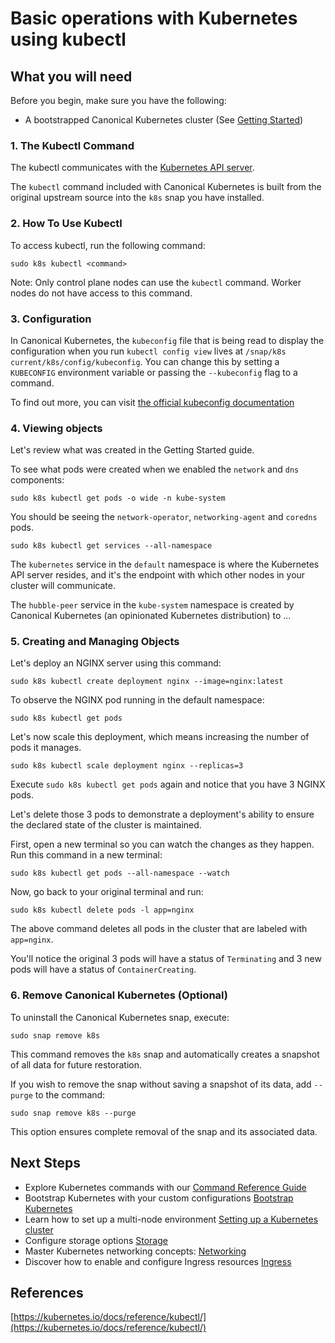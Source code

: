# Basic operations with Kubernetes using kubectl

## What you will need

Before you begin, make sure you have the following:

- A bootstrapped Canonical Kubernetes cluster
(See [Getting Started](https://github.com/canonical/k8s-snap/blob/main/docs/src/tutorial/getting-started.md))

### 1. The Kubectl Command

The kubectl communicates with the [Kubernetes API server](https://kubernetes.io/docs/reference/command-line-tools-reference/kube-apiserver/).

The `kubectl` command included with Canonical Kubernetes is built from the 
original upstream source into the `k8s` snap you have installed.

### 2. How To Use Kubectl

To access kubectl, run the following command:

```
sudo k8s kubectl <command>
```

Note: Only control plane nodes can use the `kubectl` command. Worker nodes do 
not have access to this command.

### 3. Configuration

In Canonical Kubernetes, the `kubeconfig` file that is being read to display 
the configuration when you run `kubectl config view` lives at `/snap/k8s
current/k8s/config/kubeconfig`. You can change this by setting a `KUBECONFIG` 
environment variable or passing the `--kubeconfig` flag to a command.

To find out more, you can visit 
[the official kubeconfig documentation](https://kubernetes.io/docs/concepts/configuration/organize-cluster-access-kubeconfig/)

### 4. Viewing objects

Let's review what was created in the Getting Started guide.

To see what pods were created when we enabled the `network` and `dns` 
components:

```
sudo k8s kubectl get pods -o wide -n kube-system
```

You should be seeing the `network-operator`, `networking-agent` and `coredns` pods.

```
sudo k8s kubectl get services --all-namespace
```

The `kubernetes` service in the `default` namespace is where the Kubernetes 
API server resides, and it's the endpoint with which other nodes in your 
cluster will communicate.

The `hubble-peer` service in the `kube-system` namespace is created by Canonical Kubernetes (an opinionated Kubernetes distribution) to ...

### 5. Creating and Managing Objects

Let's deploy an NGINX server using this command:

```
sudo k8s kubectl create deployment nginx --image=nginx:latest
```

To observe the NGINX pod running in the default namespace:

```
sudo k8s kubectl get pods
```

Let's now scale this deployment, which means increasing the number of pods it 
manages.

```
sudo k8s kubectl scale deployment nginx --replicas=3
```

Execute `sudo k8s kubectl get pods` again and notice that you have 3 NGINX 
pods.

Let's delete those 3 pods to demonstrate a deployment's ability to ensure the 
declared state of the cluster is maintained. 

First, open a new terminal so you can watch the changes as they happen. Run 
this command in a new terminal:

```
sudo k8s kubectl get pods --all-namespace --watch
```

Now, go back to your original terminal and run:

```
sudo k8s kubectl delete pods -l app=nginx
```

The above command deletes all pods in the cluster that are labeled with `app=nginx`.

You'll notice the original 3 pods will have a status of `Terminating` and 3 
new pods will have a status of `ContainerCreating`.

### 6. Remove Canonical Kubernetes (Optional)

To uninstall the Canonical Kubernetes snap, execute:

```
sudo snap remove k8s
```

This command removes the `k8s` snap and automatically creates a snapshot of 
all data for future restoration.

If you wish to remove the snap without saving a snapshot of its data, add 
`--purge` to the command:

```
sudo snap remove k8s --purge
```
This option ensures complete removal of the snap and its associated data.

## Next Steps

- Explore Kubernetes commands with our [Command Reference Guide](#TODO)
- Bootstrap Kubernetes with your custom configurations [Bootstrap Kubernetes](#TODO)
- Learn how to set up a multi-node environment [Setting up a Kubernetes cluster](#TODO)
- Configure storage options [Storage](#TODO)
- Master Kubernetes networking concepts: [Networking](#TODO)
- Discover how to enable and configure Ingress resources [Ingress](#TODO)

## References
[https://kubernetes.io/docs/reference/kubectl/](https://kubernetes.io/docs/reference/kubectl/)